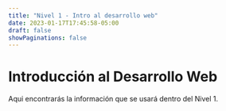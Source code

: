 ```yaml
---
title: "Nivel 1 - Intro al desarrollo web"
date: 2023-01-17T17:45:58-05:00
draft: false
showPaginations: false
---
```


# Introducción al Desarrollo Web

Aqui encontrarás la información que se usará dentro del Nivel 1.
